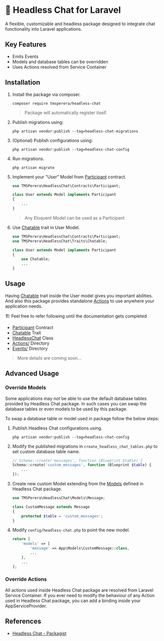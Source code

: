 # 💬 Headless Chat for Laravel

A flexible, customizable and headless package designed to integrate chat functionality into Laravel applications.

## Key Features

 - Emits Events
 - Models and database tables can be overridden 
 - Uses Actions resolved from Service Container

## Installation

1. Install the package via composer.

    ```
    composer require tmsperera/headless-chat
    ```
   > Package will automatically register itself.

2. Publish migrations using:

    ```
    php artisan vendor:publish --tag=headless-chat-migrations
    ```

3. (Optional) Publish configurations using: 

    ```
    php artisan vendor:publish --tag=headless-chat-config
    ```

4. Run migrations.

    ```
    php artisan migrate
    ```

5. Implement your "User" Model from [Participant]([Chatable](/package/src/Contracts/Participant.php)) contract.

    ```php
    use TMSPerera\HeadlessChat\Contracts\Participant;
    
    class User extends Model implements Participant
    {
        ...
    }
    ```
   > Any Eloquent Model can be used as a Participant

5. Use [Chatable](/package/src/Traits/Chatable.php) trait in User Model.

    ```php
    use TMSPerera\HeadlessChat\Contracts\Participant;
    use TMSPerera\HeadlessChat\Traits\Chatable;
    
    class User extends Model implements Participant
    {
        use Chatable;
        ...
    }
    ```

## Usage

Having [Chatable](/package/src/Traits/Chatable.php) trait inside the User model gives you important abilities. And also this package provides standalone [Actions](package/src/Actions) to use anywhere your application needs.

🏗️ Feel free to refer following until the documentation gets completed

- [Participant](/package/src/Contracts/Participant.php) Contract
- [Chatable](/package/src/Traits/Chatable.php) Trait
- [HeadlessChat](/package/src/HeadlessChat.php) Class
- [Actions/](package/src/Actions) Directory
- [Events/](package/src/Events) Directory

> More details are coming soon...

## Advanced Usage

### Override Models

Some applications may not be able to use the default database tables provided by Headless Chat package. In such cases you can swap the database tables or even models to be used by this package. 

To swap a database table or model used in package follow the below steps:

1. Publish Headless Chat configurations using.

    ```
    php artisan vendor:publish --tag=headless-chat-config
    ```

2. Modify the published migrations in `create_headless_chat_tables.php` to set custom database table name.

    ```php
    // Schema::create('messages', function (Blueprint $table) {
    Schema::create('custom_messages', function (Blueprint $table) {
        ...
    });
    ```

3. Create new custom Model extending from the [Models](/package/src/Models) defined in Headless Chat package.

    ```php
    use TMSPerera\HeadlessChat\Models\Message;
    
    class CustomMessage extends Message
    {
        protected $table = 'custom_messages';
    }
    ```

4. Modify `config/headless-chat.php` to point the new model.

    ```php
    return [
        'models' => [
            'message' => App\Models\CustomMessage::class,
            ...
        ],
        ...
    ];
    ```

### Override Actions

All actions used inside Headless Chat package are resolved from Laravel Service Container. If you ever need to modify the behaviour of any Action used in Headless Chat package, you can add a binding inside your AppServiceProvider.

## References

* [Headless Chat - Packagist](https://packagist.org/packages/tmsperera/headless-chat)